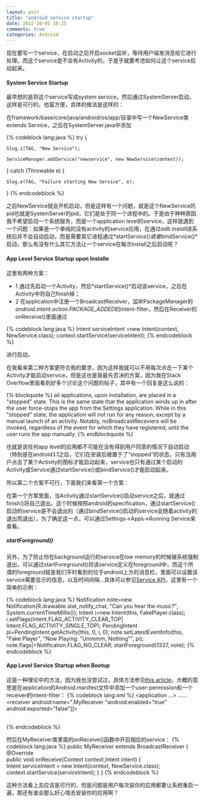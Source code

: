 ```yaml
---
layout: post
title: "android service startup"
date: 2012-10-05 10:25
comments: true
categories: Android
---
```


现在要写一个service，在启动之后开启socket监听，等待用户端发消息给它进行处理。而这个service是不会有Activity的，于是乎就要考虑如何让这个service启动起来。

#### System Service Startup

最早想的是将这个service写成system service，然后通过SystemServer启动，这样是可行的，也蛮方便，具体的做法是这样的：

在framework/base/core/java/android/os/app/目录中写一个NewService类extends Service，之后在SystemServer.java中添加

{% codeblock lang:java %}
try {

    Slog.i(TAG, "New Service");

    ServiceManager.addService("newservice", new NewService(context));

} catch (Throwable e) {

    Slog.e(TAG, "Failure starting New Service", e);

}
{% endcodeblock %}

之后NewService就会开机启动，但是这样有一个问题，就是这个NewService的pid也就是SystemServer的pid，它们是处于同一个进程中的。于是由于种种原因我不希望启动一个系统服务，而是一个application level的service，这样就遇到一个问题：如果是一个单纯的没有activity的service应用，在通过*adb install*进系统后并不会自动启动，而是需要其它进程通过*startService()*或者*bindService()*启动，那么有没有什么其它方法让一个service在每次install之后启动呢？

#### App Level Service Startup upon Installe

这里有两种方案：

* 1 通过先启动一个Activity，然后*startService()*启动该service，之后在Activity中将自己finish掉；
* 2 在application中注册一个BroadcastReceiver，监听PackageManager的*android.intent.action.PACKAGE_ADDED*的intent-filter，然后在Receiver的onReceive()里面通过

{% codeblock lang:java %}
Intent serviceIntent =new Intent(context, NewService.class);
context.startService(serviceIntent);
{% endcodeblock %}

进行启动。

在我看来第二种方案更符合我的要求，因为这样我就可以不用每次点击一下某个Activity才能启动service，但是这也是我最先否决的方案，因为我在Stack Overflow里面看到好多个讨论这个问题的帖子，其中有一个回复是这么说的：

{% blockquote %}
all applications, upon installation, are placed in a "stopped" state. This is the same state that the application winds up in after the user force-stops the app from the Settings application. While in this "stopped" state, the application will not run for any reason, except by a manual launch of an activity. Notably, noBroadcastReceviers will be invoked, regardless of the event for which they have registered, until the user runs the app manually.
{% endblockquote %}

也就是说任何app level的应用都不可能在没有得到用户同意的情况下自动启动（特别是在android3.1之后，它们在安装后被置于了“stopped”的状态，只有当用户点击了某个Activity的图标才能启动起来，service也只有通过某个启动的Activity或Service通过startService()或bindService()才能启动起来。

所以第二个方案不可行，下面我们来看第一个方案：

在第一个方案里面，当Activity通过startService()启动service之后，就通过finish()将自己退出。这个时候按照android的specification，通过startService()启动的service是不会退出的（通过bindService()启动的service会随着activity的退出而退出），为了确定这一点，可以通过Settings->Apps->Running Service来查看。

##### startForeground()

另外，为了防止你在background运行的service在low memory的时候被系统强制退出，可以通过startForeground()将该service定义在foreground中，而这个所谓的foreground就是我们平时看到的位于android上方的消息栏，里面可以设置该service需要显示的信息，以及时间间隔...具体可以参见[Service API](http://ytliu.github.com "Service API")，这里有一个简单的示例：

{% codeblock lang:java %}
Notification note=new Notification(R.drawable.stat_notify_chat,
	"Can you hear the music?",
	System.currentTimeMillis());
Intent i=new Intent(this, FakePlayer.class);
i.setFlags(Intent.FLAG_ACTIVITY_CLEAR_TOP|
	Intent.FLAG_ACTIVITY_SINGLE_TOP);
PendingIntent pi=PendingIntent.getActivity(this, 0, i, 0);
note.setLatestEventInfo(this, "Fake Player",
	"Now Playing: \"Ummmm, Nothing\"",
	pi);
note.flags|=Notification.FLAG_NO_CLEAR;
startForeground(1337, note);
{% endcodeblock %}

#### App Level Service Startup when Bootup

这是一种理论中的方法，因为我也没尝试过，具体方法参见[this article](http:// "service startup when bootup")，大概的意思是在application的Android.manifest文件中添加一个user-permission和一个receiver的intent-filter：
{% codeblock lang:xml %}
<application ...> 
    ......
    <receiver android:name=".MyReceiver "android:enabled="true" android:exported="false"]]>            
	<intent-filter>
	    <action android:name="android.intent.action.BOOT_COMPLETED"/>            
	</intent-filter>
    </receiver>
</application>

<uses-permission android:name="android.permission.RECEIVE_BOOT_COMPLETED"/>
{% endcodeblock %}

然后在MyReceiver类里面的onReceive()函数中开启相应的service：
{% codeblock lang:java %}
public MyReceiver extends BroadcastReceiver {   
    @Override    
    public void onReceive(Context context,Intent intent) {     
	Intent serviceIntent = new Intent(context, NewService.class);     
	context.startService(serviceIntent);
    }
}
{% endcodeblock %}

这种方法看上去应该是可行的，但是问题是用户每次装你的应用都要让系统重启一遍，那还有谁会那么好心情去安装你的应用啊？

